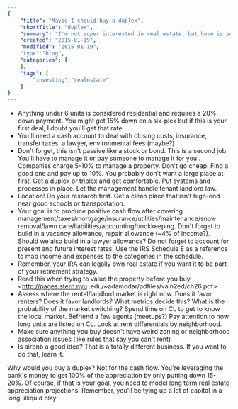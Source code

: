 ```yaml
---
{
    "title": "Maybe I should buy a duplex",
    "shortTitle": "duplex",
    "summary": "I'm not super interested in real estate, but here is something.",
    "created": "2015-01-19",
    "modified": "2015-01-19",
    "type":"blog",
    "categories": [
    ],
    "tags": [
        "investing","realestate"
    ]
}
---
```

* Anything under 6 units is considered residential and requires a 20% down payment. You might get 15% down on a six-plex
but if this is your first deal, I doubt you'll get that rate.
* You'll need a cash account to deal with closing costs, insurance, transfer taxes, a lawyer, 
environmental fees (maybe?)
* Don't forget, this isn't passive like a stock or bond. This is a second job. You'll have to manage it or pay someone
 to manage it for you
. Companies charge 5-10% to manage a property. Don't go cheap. Find a good one and pay up to 10%. You probably 
don't want a large place at first. Get a duplex or triplex and get comfortable. Put systems and processes in place. 
Let the management handle tenant landlord law.
* Location! Do your research first. Get a clean place that isn't high-end near good schools or transportation.
* Your goal is to produce positive cash flow after covering 
management/taxes/mortgage/insurance/utilities/maintenance/snow removal/lawn care/liabilities/accounting/bookkeeping. Don't forget to build 
in a vacancy allowance, repair allowance (~4% of income?). Should we also build in a lawyer allowance?
Do not forget to account for present and future interest rates. Use the IRS Schedule E as a reference to map income 
and expenses to the categories in the schedule.
* Remember, your IRA can legally own real estate if you want it to be part of your retirement strategy.
* Read this when trying to value the property before you buy <http://pages.stern.nyu
.edu/~adamodar/pdfiles/valn2ed/ch26.pdf>
* Assess where the rental/landlord market is right now. Does it favor renters? Does it favor landlords? What metrics 
decide this? What is the probability of the market switching? Spend time on CL to get to know the local market. 
Befriend a few agents (meetups?) Pay attention to how long units are listed on CL. Look at rent differentials by 
neighborhood.
* Make sure anything you buy doesn't have weird zoning or neighborhood association issues (like rules that say you 
can't rent)
* Is airbnb a good idea? That is a totally different business. If you want to do that, learn it.

Why would you buy a duplex? Not for the cash flow. You're leveraging the bank's money to get 100% of the appreciation
 by only putting down 15-20%. Of course, if that is your goal, you need to model long term real estate appreciation 
 projections. Remember, you'll be tying up a lot of capital in a long, illiquid play. 
